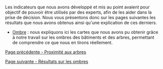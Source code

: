 Les indicateurs que nous avons développé et mis au point avaient pour objectif de pouvoir être utilisés par des experts, afin de les aider dans la prise de décision. Nous vous présentons donc sur les pages suivantes les résultats que nous avons obtenus ainsi qu'une explication de ces derniers.

* [Ombre](VegetaLyon_Resultats-ombre) : nous expliquons ici les cartes que nous avons pu obtenir grâce à notre travail sur les ombres des bâtiments et des arbres, permettant de comprendre ce que nous en tirons réellement.

[Page précédente - Proximité aux arbres](VegetaLyon_Proximite-aux-arbres)

[Page suivante - Résultats sur les ombres](VegetaLyon_Resultats-ombre)